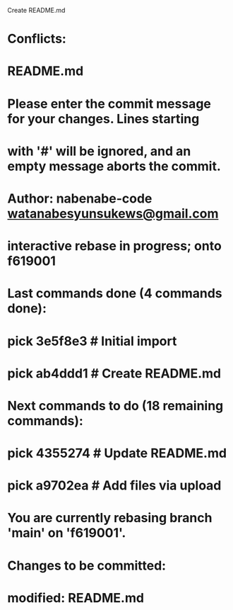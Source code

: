 Create README.md
# Conflicts:
#	README.md

# Please enter the commit message for your changes. Lines starting
# with '#' will be ignored, and an empty message aborts the commit.
#
# Author:    nabenabe-code <watanabesyunsukews@gmail.com>
#
# interactive rebase in progress; onto f619001
# Last commands done (4 commands done):
#    pick 3e5f8e3 # Initial import
#    pick ab4ddd1 # Create README.md
# Next commands to do (18 remaining commands):
#    pick 4355274 # Update README.md
#    pick a9702ea # Add files via upload
# You are currently rebasing branch 'main' on 'f619001'.
#
# Changes to be committed:
#	modified:   README.md
#

